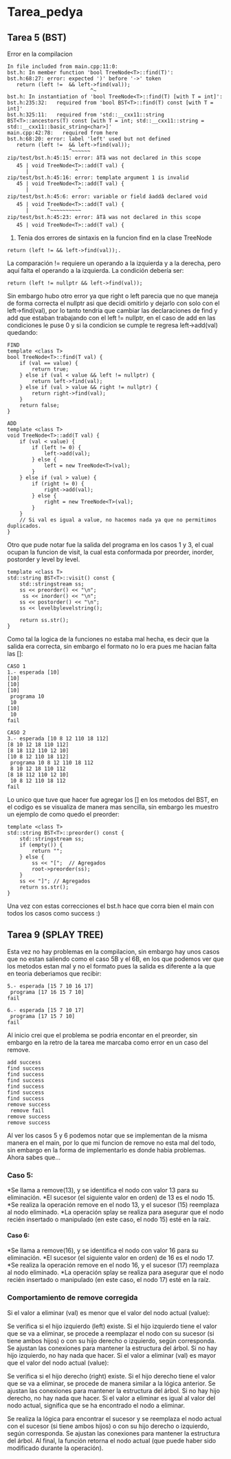 # Tarea_pedya

## Tarea 5 (BST)

Error en la compilacion
```
In file included from main.cpp:11:0:
bst.h: In member function 'bool TreeNode<T>::find(T)':
bst.h:68:27: error: expected ')' before '->' token
   return (left !=  && left->find(val));
                           ^~
bst.h: In instantiation of 'bool TreeNode<T>::find(T) [with T = int]':
bst.h:235:32:   required from 'bool BST<T>::find(T) const [with T = int]'
bst.h:325:11:   required from 'std::__cxx11::string BST<T>::ancestors(T) const [with T = int; std::__cxx11::string = std::__cxx11::basic_string<char>]'
main.cpp:42:78:   required from here
bst.h:68:20: error: label 'left' used but not defined
   return (left !=  && left->find(val));
                    ^~~~~~~ 
zip/test/bst.h:45:15: error: âTâ was not declared in this scope
   45 | void TreeNode<T>::add(T val) {
      |               ^
zip/test/bst.h:45:16: error: template argument 1 is invalid
   45 | void TreeNode<T>::add(T val) {
      |                ^
zip/test/bst.h:45:6: error: variable or field âaddâ declared void
   45 | void TreeNode<T>::add(T val) {
      |      ^~~~~~~~~~~
zip/test/bst.h:45:23: error: âTâ was not declared in this scope
   45 | void TreeNode<T>::add(T val) {
```
1. Tenia dos errores de sintaxis en la funcion find en la clase TreeNode<T>
```
return (left != && left->find(val));.
```
La comparación != requiere un operando a la izquierda y a la derecha, pero aquí falta el operando a la izquierda. La condición debería ser:
```
return (left != nullptr && left->find(val));
```
Sin embargo hubo otro error ya que right o left parecia que no que maneja de forma correcta el nullptr asi que decidi omitirlo y dejarlo con solo con el left->find(val), por lo tanto tendria que cambiar las declaraciones de find y add que estaban trabajando con el left != nullptr, en el caso de add en las condiciones le puse 0 y si la condicion se cumple te regresa left->add(val) quedando:
```
FIND
template <class T>
bool TreeNode<T>::find(T val) {
    if (val == value) {
        return true;
    } else if (val < value && left != nullptr) {
        return left->find(val);
    } else if (val > value && right != nullptr) {
        return right->find(val);
    }
    return false;
}

ADD
template <class T>
void TreeNode<T>::add(T val) {
    if (val < value) {
        if (left != 0) {
            left->add(val);
        } else {
            left = new TreeNode<T>(val);
        }
    } else if (val > value) {
        if (right != 0) {
            right->add(val);
        } else {
            right = new TreeNode<T>(val);
        }
    }
    // Si val es igual a value, no hacemos nada ya que no permitimos duplicados.
}
```
Otro que pude notar fue la salida del programa en los casos 1 y 3, el cual ocupan la funcion de visit, la cual esta conformada por preorder, inorder, postorder y level by level.
```
template <class T>
std::string BST<T>::visit() const {
    std::stringstream ss;    
    ss << preorder() << "\n";
	 ss << inorder() << "\n";
    ss << postorder() << "\n";
    ss << levelbylevelstring();

    return ss.str();
}
```
Como tal la logica de la funciones no estaba mal hecha, es decir que la salida era correcta, sin embargo el formato no lo era pues me hacian falta las []:
```
CASO 1
1.- esperada [10]
[10]
[10]
[10]
 programa 10
 10
[10]
 10
fail

CASO 2
3.- esperada [10 8 12 110 18 112]
[8 10 12 18 110 112]
[8 18 112 110 12 10]
[10 8 12 110 18 112]
 programa 10 8 12 110 18 112
 8 10 12 18 110 112
[8 18 112 110 12 10]
 10 8 12 110 18 112
fail
```
Lo unico que tuve que hacer fue agregar los [] en los metodos del BST, en el codigo es se visualiza de manera mas sencilla, sin embargo les muestro un ejemplo de como quedo el preorder:
```
template <class T>
std::string BST<T>::preorder() const {
    std::stringstream ss;
    if (empty()) {
        return "";
    } else {
		ss << "[";  // Agregados
        root->preorder(ss);
    }
	ss << "]"; // Agregados
	return ss.str();
}
```
Una vez con estas correcciones el bst.h hace que corra bien el main con todos los casos como success :)

## Tarea 9 (SPLAY TREE)

Esta vez no hay problemas en la compilacion, sin embargo hay unos casos que no estan saliendo como el caso 5B y el 6B, en los que podemos ver que los metodos estan mal y no el formato pues la salida es diferente a la que en teoria deberiamos que recibir:
```
5.- esperada [15 7 10 16 17]
 programa [17 16 15 7 10]
fail

6.- esperada [15 7 10 17]
 programa [17 15 7 10]
fail
```
Al inicio crei que el problema se podria encontar en el preorder, sin embargo en la retro de la tarea me marcaba como error en un caso del remove. 
```
add success
find success
find success
find success
find success
find success
find success
remove success
 remove fail
remove success
remove success
```
Al ver los casos 5 y 6 podemos notar que se implementan de la misma manera en el main, por lo que mi funcion de remove no esta mal del todo, sin embargo en la forma de implementarlo es donde habia problemas.
Ahora sabes que...

 ### Caso 5:
*Se llama a remove(13), y se identifica el nodo con valor 13 para su eliminación.
*El sucesor (el siguiente valor en orden) de 13 es el nodo 15.
*Se realiza la operación remove en el nodo 13, y el sucesor (15) reemplaza al nodo eliminado.
*La operación splay se realiza para asegurar que el nodo recién insertado o manipulado (en este caso, el nodo 15) esté en la raíz.

#### Caso 6:
*Se llama a remove(16), y se identifica el nodo con valor 16 para su eliminación.
*El sucesor (el siguiente valor en orden) de 16 es el nodo 17.
*Se realiza la operación remove en el nodo 16, y el sucesor (17) reemplaza al nodo eliminado.
*La operación splay se realiza para asegurar que el nodo recién insertado o manipulado (en este caso, el nodo 17) esté en la raíz.

### Comportamiento de remove corregida
Si el valor a eliminar (val) es menor que el valor del nodo actual (value):

Se verifica si el hijo izquierdo (left) existe.
Si el hijo izquierdo tiene el valor que se va a eliminar, se procede a reemplazar el nodo con su sucesor (si tiene ambos hijos) o con su hijo derecho o izquierdo, según corresponda.
Se ajustan las conexiones para mantener la estructura del árbol.
Si no hay hijo izquierdo, no hay nada que hacer.
Si el valor a eliminar (val) es mayor que el valor del nodo actual (value):

Se verifica si el hijo derecho (right) existe.
Si el hijo derecho tiene el valor que se va a eliminar, se procede de manera similar a la lógica anterior.
Se ajustan las conexiones para mantener la estructura del árbol.
Si no hay hijo derecho, no hay nada que hacer.
Si el valor a eliminar es igual al valor del nodo actual, significa que se ha encontrado el nodo a eliminar.

Se realiza la lógica para encontrar el sucesor y se reemplaza el nodo actual con el sucesor (si tiene ambos hijos) o con su hijo derecho o izquierdo, según corresponda.
Se ajustan las conexiones para mantener la estructura del árbol.
Al final, la función retorna el nodo actual (que puede haber sido modificado durante la operación).
